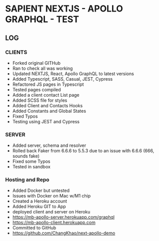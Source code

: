 # SAPIENT NEXTJS - APOLLO GRAPHQL - TEST

## LOG

### CLIENTS
- Forked original GITHub
- Ran to check all was working
- Updated NEXTJS, React, Apollo GraphQL to latest versions
- Added Typescript, SASS, Casual, JEST, Cypress
- Refactored JS pages in Typescript
- Tested pages compiled
- Added a client contact List page
- Added SCSS file for styles
- Added Client and Contacts Hooks
- Added Constants and Global States
- Fixed Typos
- Testing using JEST and Cypress

### SERVER
- Added server, schema and resolver
- Rolled back Faker from 6.6.6 to 5.5.3 due to an issue with 6.6.6 (666, sounds fake)
- Fixed some Typos
- Tested in sandbox

### Hosting and Repo
- Added Docker but untested
- Issues with Docker on Mac w/M1 chip
- Created a Heroku account
- Added Heroku GIT to App
- deployed client and server on Heroku
- https://mb-apollo-server.herokuapp.com/graphql
- https://mb-apollo-client.herokuapp.com
- Committed to GitHub
- https://github.com/ChangKhao/next-apollo-demo